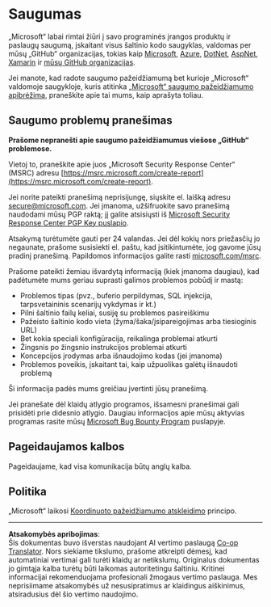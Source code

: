 <!--
CO_OP_TRANSLATOR_METADATA:
{
  "original_hash": "8587f83cfded1bfab99fda4022f4df89",
  "translation_date": "2025-08-28T18:56:31+00:00",
  "source_file": "SECURITY.md",
  "language_code": "lt"
}
-->
# Saugumas

„Microsoft“ labai rimtai žiūri į savo programinės įrangos produktų ir paslaugų saugumą, įskaitant visus šaltinio kodo saugyklas, valdomas per mūsų „GitHub“ organizacijas, tokias kaip [Microsoft](https://github.com/Microsoft), [Azure](https://github.com/Azure), [DotNet](https://github.com/dotnet), [AspNet](https://github.com/aspnet), [Xamarin](https://github.com/xamarin) ir [mūsų GitHub organizacijas](https://opensource.microsoft.com/).

Jei manote, kad radote saugumo pažeidžiamumą bet kurioje „Microsoft“ valdomoje saugykloje, kuris atitinka [„Microsoft“ saugumo pažeidžiamumo apibrėžimą](https://docs.microsoft.com/en-us/previous-versions/tn-archive/cc751383(v=technet.10)), praneškite apie tai mums, kaip aprašyta toliau.

## Saugumo problemų pranešimas

**Prašome nepranešti apie saugumo pažeidžiamumus viešose „GitHub“ problemose.**

Vietoj to, praneškite apie juos „Microsoft Security Response Center“ (MSRC) adresu [https://msrc.microsoft.com/create-report](https://msrc.microsoft.com/create-report).

Jei norite pateikti pranešimą neprisijungę, siųskite el. laišką adresu [secure@microsoft.com](mailto:secure@microsoft.com). Jei įmanoma, užšifruokite savo pranešimą naudodami mūsų PGP raktą; jį galite atsisiųsti iš [Microsoft Security Response Center PGP Key puslapio](https://www.microsoft.com/en-us/msrc/pgp-key-msrc).

Atsakymą turėtumėte gauti per 24 valandas. Jei dėl kokių nors priežasčių jo negaunate, prašome susisiekti el. paštu, kad įsitikintumėte, jog gavome jūsų pradinį pranešimą. Papildomos informacijos galite rasti [microsoft.com/msrc](https://www.microsoft.com/msrc).  

Prašome pateikti žemiau išvardytą informaciją (kiek įmanoma daugiau), kad padėtumėte mums geriau suprasti galimos problemos pobūdį ir mastą:

  * Problemos tipas (pvz., buferio perpildymas, SQL injekcija, tarpsvetaininis scenarijų vykdymas ir kt.)
  * Pilni šaltinio failų keliai, susiję su problemos pasireiškimu
  * Pažeisto šaltinio kodo vieta (žyma/šaka/įsipareigojimas arba tiesioginis URL)
  * Bet kokia speciali konfigūracija, reikalinga problemai atkurti
  * Žingsnis po žingsnio instrukcijos problemai atkurti
  * Koncepcijos įrodymas arba išnaudojimo kodas (jei įmanoma)
  * Problemos poveikis, įskaitant tai, kaip užpuolikas galėtų išnaudoti problemą

Ši informacija padės mums greičiau įvertinti jūsų pranešimą.

Jei pranešate dėl klaidų atlygio programos, išsamesni pranešimai gali prisidėti prie didesnio atlygio. Daugiau informacijos apie mūsų aktyvias programas rasite mūsų [Microsoft Bug Bounty Program](https://microsoft.com/msrc/bounty) puslapyje.

## Pageidaujamos kalbos

Pageidaujame, kad visa komunikacija būtų anglų kalba.

## Politika

„Microsoft“ laikosi [Koordinuoto pažeidžiamumo atskleidimo](https://www.microsoft.com/en-us/msrc/cvd) principo.

---

**Atsakomybės apribojimas**:  
Šis dokumentas buvo išverstas naudojant AI vertimo paslaugą [Co-op Translator](https://github.com/Azure/co-op-translator). Nors siekiame tikslumo, prašome atkreipti dėmesį, kad automatiniai vertimai gali turėti klaidų ar netikslumų. Originalus dokumentas jo gimtąja kalba turėtų būti laikomas autoritetingu šaltiniu. Kritinei informacijai rekomenduojama profesionali žmogaus vertimo paslauga. Mes neprisiimame atsakomybės už nesusipratimus ar klaidingus aiškinimus, atsiradusius dėl šio vertimo naudojimo.